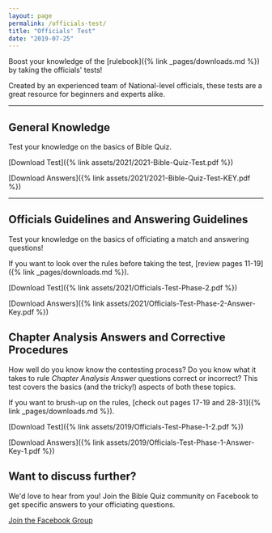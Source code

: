 ```yaml
---
layout: page
permalink: /officials-test/
title: "Officials' Test"
date: "2019-07-25"
---
```


Boost your knowledge of the [rulebook]({% link _pages/downloads.md %}) by taking the officials' tests!

Created by an experienced team of National-level officials, these tests are a great resource for beginners and experts alike.

* * *

## General Knowledge

Test your knowledge on the basics of Bible Quiz.

[Download Test]({% link assets/2021/2021-Bible-Quiz-Test.pdf %})

[Download Answers]({% link assets/2021/2021-Bible-Quiz-Test-KEY.pdf %})

* * *

## Officials Guidelines and Answering Guidelines

Test your knowledge on the basics of officiating a match and answering questions!

If you want to look over the rules before taking the test, [review pages 11-19]({% link _pages/downloads.md %}).

[Download Test]({% link assets/2021/Officials-Test-Phase-2.pdf %})

[Download Answers]({% link assets/2021/Officials-Test-Phase-2-Answer-Key.pdf %})

## Chapter Analysis Answers and Corrective Procedures

How well do you know know the contesting process? Do you know what it takes to rule _Chapter Analysis Answer_ questions correct or incorrect? This test covers the basics (and the tricky!) aspects of both these topics.

If you want to brush-up on the rules, [check out pages 17-19 and 28-31]({% link _pages/downloads.md %}).

[Download Test]({% link assets/2019/Officials-Test-Phase-1-2.pdf %})

[Download Answers]({% link assets/2019/Officials-Test-Phase-1-Answer-Key-1.pdf %})

## Want to discuss further?

We'd love to hear from you! Join the Bible Quiz community on Facebook to get specific answers to your officiating questions.

[Join the Facebook Group](https://www.facebook.com/groups/tbqpeoples/)
